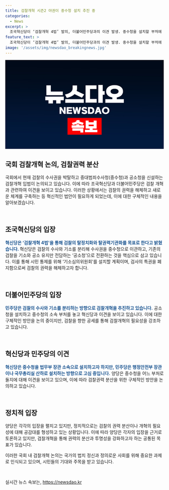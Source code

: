 ```yaml
---
title: 검찰개혁 시즌2 야권이 중수청 설치 추진 중
categories:
  - News
excerpt: >
  조국혁신당이 ‘검찰개혁 4법’ 발의, 더불어민주당과의 이견 발생. 중수청을 설치할 부처에 대한 논란, 혁신당은 법무부, 민주당은 행정안전부나 국무총리실 산하를 고려. 혁신당은 검찰의 수사권을 중수청으로 이양하고 기소권은 공소청으로 분리하는 등 검찰권력 해체를 목표로 함. 민주당도 검찰개혁입법 준비 중으로 수사·기소 분리, 검찰청 폐지 등에 대해 공감대 형성.
feature_text: >
  조국혁신당이 ‘검찰개혁 4법’ 발의, 더불어민주당과의 이견 발생. 중수청을 설치할 부처에 대한 논란, 혁신당은 법무부, 민주당은 행정안전부나 국무총리실 산하를 고려. 혁신당은 검찰의 수사권을 중수청으로 이양하고 기소권은 공소청으로 분리하는 등 검찰권력 해체를 목표로 함. 민주당도 검찰개혁입법 준비 중으로 수사·기소 분리, 검찰청 폐지 등에 대해 공감대 형성.
image: '/assets/img/newsdao_breakingnews.jpg'
---
```


<p><img src="/assets/img/newsdao_breakingnews.jpg" alt="pcversion 속보" /></p>

<h2 data-ke-size="size26">국회 검찰개혁 논의, 검찰권력 분산</h2>

<p>국회에서 현재 검찰의 수사권을 박탈하고 중대범죄수사청(중수청)과 공소청을 신설하는 검찰개혁 입법이 논의되고 있습니다. 이에 따라 조국혁신당과 더불어민주당은 검찰 개혁과 관련하여 이견을 보이고 있습니다. 이러한 상황에서는 검찰의 권력을 해체하고 새로운 체계를 구축하는 등 혁신적인 법안이 필요하게 되었는데, 이에 대한 구체적인 내용을 알아보겠습니다.</p>

<p data-ke-size="size16">&nbsp;</p>

<h2 data-ke-size="size24">조국혁신당의 입장</h2>

<p><b><span style="color: #1a5490;">혁신당은 ‘검찰개혁 4법’을 통해 검찰의 탈정치화와 탈권력기관화를 목표로 한다고 밝혔습니다. </span></b>혁신당은 검찰의 수사와 기소를 분리해 수사권을 중수청으로 이관하고, 기존의 검찰을 기소와 공소 유지만 전담하는 ‘공소청’으로 전환하는 것을 핵심으로 삼고 있습니다. 이를 통해 시민 통제를 위해 ‘기소심의위원회’를 설치할 계획이며, 검사의 특권을 폐지함으로써 검찰의 권력을 해체하고자 합니다.</p>

<p data-ke-size="size16">&nbsp;</p>

<h2 data-ke-size="size24">더불어민주당의 입장</h2>

<p><b><span style="color: #1a5490;">민주당은 검찰의 수사와 기소를 분리하는 방향으로 검찰개혁을 추진하고 있습니다.</span></b> 공소청을 설치하고 중수청의 소속 부처를 놓고 혁신당과 이견을 보이고 있습니다. 이에 대한 구체적인 방안을 논의 중이지만, 검찰을 향한 공세를 통해 검찰개혁의 필요성을 강조하고 있습니다.</p>

<p data-ke-size="size16">&nbsp;</p>

<h2 data-ke-size="size24">혁신당과 민주당의 이견</h2>

<p><b><span style="color: #1a5490;">혁신당은 중수청을 법무부 장관 소속으로 설치하고자 하지만, 민주당은 행정안전부 장관이나 국무총리실 산하로 설치하는 방향으로 고심 중입니다.</span></b> 양당은 중수청을 어느 부처로 둘지에 대해 이견을 보이고 있으며, 이에 따라 검찰권력 분산을 위한 구체적인 방안을 논의하고 있습니다.</p>

<p data-ke-size="size16">&nbsp;</p>

<h2 data-ke-size="size24">정치적 입장</h2>

<p>양당은 각각의 입장을 펼치고 있지만, 정치적으로는 검찰의 권력 분산이나 개혁의 필요성에 대해 공감대를 형성하고 있는 상황입니다. 이에 따라 양당은 각자의 입장을 근거로 토론하고 있지만, 검찰개혁을 통해 권력의 분산과 투명성을 강화하고자 하는 공통된 목표가 있습니다.</p>

<p>이러한 국회 내 검찰개혁 논의는 국가의 법치 정신과 정의로운 사회를 위해 중요한 과제로 인식되고 있으며, 시민들의 기대와 주목을 받고 있습니다.</p>

<p data-ke-size="size16">&nbsp;</p>
실시간 뉴스 속보는, <a href="https://newsdao.kr" rel="dofollow">https://newsdao.kr</a>



